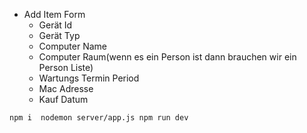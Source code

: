 - Add Item Form
  - Gerät Id
  - Gerät Typ
  - Computer Name
  - Computer Raum(wenn es ein Person ist dann brauchen wir ein Person Liste)
  - Wartungs Termin Period
  - Mac Adresse
  - Kauf Datum

`npm i 
nodemon server/app.js
npm run dev`
